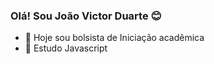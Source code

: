 ### Olá! Sou João Victor Duarte 😊
- 🔭 Hoje sou bolsista de Iniciação acadêmica
- 🌱 Estudo Javascript
